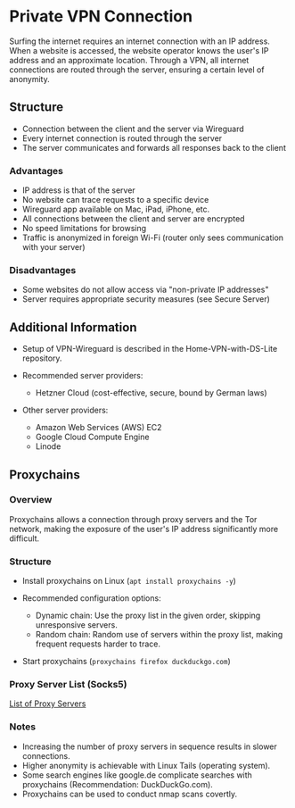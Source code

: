 # Private VPN Connection

Surfing the internet requires an internet connection with an IP address. When a website is accessed, the website operator knows the user's IP address and an approximate location. Through a VPN, all internet connections are routed through the server, ensuring a certain level of anonymity.

## Structure

- Connection between the client and the server via Wireguard
- Every internet connection is routed through the server
- The server communicates and forwards all responses back to the client

### Advantages

- IP address is that of the server
- No website can trace requests to a specific device
- Wireguard app available on Mac, iPad, iPhone, etc.
- All connections between the client and server are encrypted
- No speed limitations for browsing
- Traffic is anonymized in foreign Wi-Fi (router only sees communication with your server)

### Disadvantages

- Some websites do not allow access via "non-private IP addresses"
- Server requires appropriate security measures (see Secure Server)

## Additional Information

- Setup of VPN-Wireguard is described in the Home-VPN-with-DS-Lite repository.
  
- Recommended server providers:
  - Hetzner Cloud (cost-effective, secure, bound by German laws)

- Other server providers:
  - Amazon Web Services (AWS) EC2
  - Google Cloud Compute Engine
  - Linode

## Proxychains

### Overview

Proxychains allows a connection through proxy servers and the Tor network, making the exposure of the user's IP address significantly more difficult.

### Structure

- Install proxychains on Linux (`apt install proxychains -y`)
- Recommended configuration options:
  - Dynamic chain: Use the proxy list in the given order, skipping unresponsive servers.
  - Random chain: Random use of servers within the proxy list, making frequent requests harder to trace.

- Start proxychains (`proxychains firefox duckduckgo.com`)

### Proxy Server List (Socks5)

[List of Proxy Servers](https://spys.one/en/socks-proxy-list/)

### Notes

- Increasing the number of proxy servers in sequence results in slower connections.
- Higher anonymity is achievable with Linux Tails (operating system).
- Some search engines like google.de complicate searches with proxychains (Recommendation: DuckDuckGo.com).
- Proxychains can be used to conduct nmap scans covertly.
